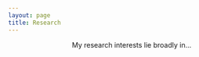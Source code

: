 ```yaml
---
layout: page
title: Research
---
```


<p type="message" align=center>My research interests lie broadly in...</p>
